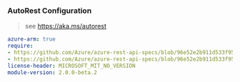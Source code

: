 ### AutoRest Configuration

> see https://aka.ms/autorest

``` yaml
azure-arm: true
require:
- https://github.com/Azure/azure-rest-api-specs/blob/96e52e2b911d533f95a0ad8e324c828d556c5f2b/specification/iotcentral/resource-manager/readme.md
- https://github.com/Azure/azure-rest-api-specs/blob/96e52e2b911d533f95a0ad8e324c828d556c5f2b/specification/iotcentral/resource-manager/readme.go.md
license-header: MICROSOFT_MIT_NO_VERSION
module-version: 2.0.0-beta.2

```